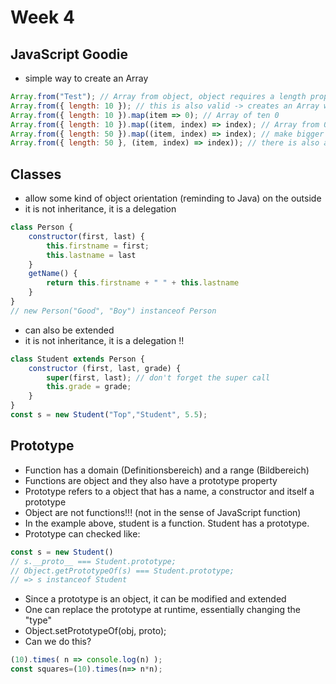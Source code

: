 # Week 4

## JavaScript Goodie

* simple way to create an Array

```javascript
Array.from("Test"); // Array from object, object requires a length property
Array.from({ length: 10 }); // this is also valid -> creates an Array with length 10 and fills in 'undefined'
Array.from({ length: 10 }).map(item => 0); // Array of ten 0
Array.from({ length: 10 }).map((item, index) => index); // Array from 0 to 9 using the optional parameter index
Array.from({ length: 50 }).map((item, index) => index); // make bigger Arrays
Array.from({ length: 50 }, (item, index) => index)); // there is also a version of Array.from that takes the map function as a second argument
```

## Classes

* allow some kind of object orientation (reminding to Java) on the outside
* it is not inheritance, it is a delegation

```javascript
class Person {
    constructor(first, last) {
        this.firstname = first;
        this.lastname = last
    }
    getName() {
        return this.firstname + " " + this.lastname
    }
}
// new Person("Good", "Boy") instanceof Person
```

* can also be extended
* it is not inheritance, it is a delegation !!

```javascript
class Student extends Person {
    constructor (first, last, grade) {
        super(first, last); // don't forget the super call
        this.grade = grade;
    }
}
const s = new Student("Top","Student", 5.5);
```

## Prototype

* Function has a domain (Definitionsbereich) and a range (Bildbereich)
* Functions are object and they also have a prototype property
* Prototype refers to a object that has a name, a constructor and itself a prototype
* Object are not functions!!! (not in the sense of JavaScript function)
* In the example above, student is a function. Student has a prototype.
* Prototype can checked like:

```javascript
const s = new Student()
// s.__proto__ === Student.prototype;
// Object.getPrototypeOf(s) === Student.prototype;
// => s instanceof Student
```

* Since a prototype is an object, it can be modified and extended
* One can replace the prototype at runtime, essentially changing the "type"
* Object.setPrototypeOf(obj, proto);
* Can we do this?

```javascript
(10).times( n => console.log(n) );
const squares=(10).times(n=> n*n);
```
